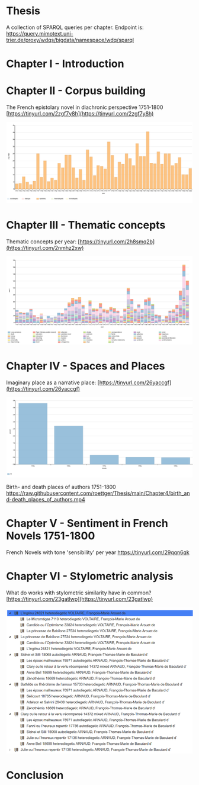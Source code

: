 # Thesis
A collection of SPARQL queries per chapter. Endpoint is: https://query.mimotext.uni-trier.de/proxy/wdqs/bigdata/namespace/wdq/sparql

# Chapter I - Introduction 

# Chapter II - Corpus building 

The French epistolary novel in diachronic perspective 1751-1800 [https://tinyurl.com/2zgf7y8h](https://tinyurl.com/2zgf7y8h)

![The epistolary novel in diachronic perspective](https://raw.githubusercontent.com/roettger/Thesis/main/Chapter6/epistolary_novels_over_time_procentual.PNG)


# Chapter III - Thematic concepts

Thematic concepts per year: [https://tinyurl.com/2h8smq2b](https://tinyurl.com/2nmhz2xw)

![Thematic concepts per year](https://raw.githubusercontent.com/roettger/Thesis/main/Chapter3/thematic_concepts_per_year.PNG)

# Chapter IV - Spaces and Places 

Imaginary place as a narrative place: [https://tinyurl.com/26yaccgf](https://tinyurl.com/26yaccgf)

![Imaginary place as a narrative place](https://raw.githubusercontent.com/roettger/Thesis/main/Chapter4/imaginary_place_per_decade.PNG)

Birth- and death places of authors 1751-1800
https://raw.githubusercontent.com/roettger/Thesis/main/Chapter4/birth_and-death_places_of_authors.mp4


# Chapter V - Sentiment in French Novels 1751-1800

French Novels with tone 'sensibility' per year https://tinyurl.com/29qqn6qk 

# Chapter VI - Stylometric analysis 

What do works with stylometric similarity have in common? [https://tinyurl.com/23gatlwp](https://tinyurl.com/23gatlwp)

![Stylometric analysis ](https://raw.githubusercontent.com/roettger/Thesis/main/Chapter6/stylometric_similarity_tree.PNG)

# Conclusion 
